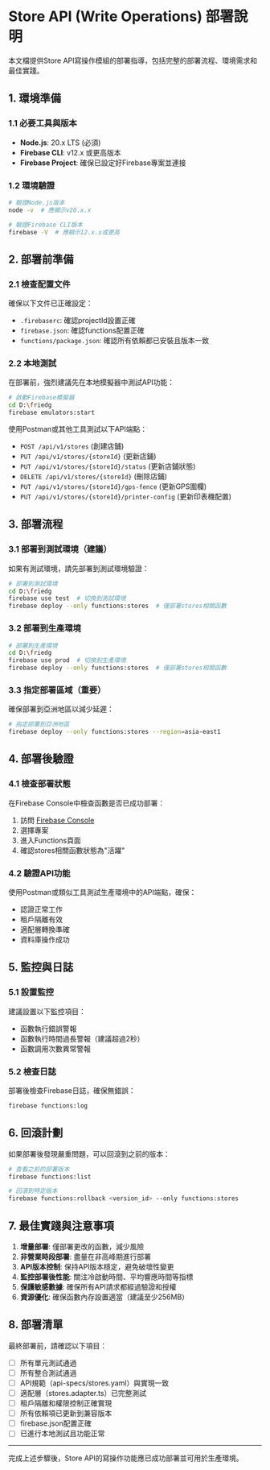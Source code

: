# Store API (Write Operations) 部署說明

本文檔提供Store API寫操作模組的部署指導，包括完整的部署流程、環境需求和最佳實踐。

## 1. 環境準備

### 1.1 必要工具與版本
- **Node.js**: 20.x LTS (必須)
- **Firebase CLI**: v12.x 或更高版本
- **Firebase Project**: 確保已設定好Firebase專案並連接

### 1.2 環境驗證
```bash
# 驗證Node.js版本
node -v  # 應顯示v20.x.x

# 驗證Firebase CLI版本
firebase -V  # 應顯示12.x.x或更高
```

## 2. 部署前準備

### 2.1 檢查配置文件
確保以下文件已正確設定：
- `.firebaserc`: 確認projectId設置正確
- `firebase.json`: 確認functions配置正確
- `functions/package.json`: 確認所有依賴都已安裝且版本一致

### 2.2 本地測試
在部署前，強烈建議先在本地模擬器中測試API功能：

```bash
# 啟動Firebase模擬器
cd D:\friedg
firebase emulators:start
```

使用Postman或其他工具測試以下API端點：
- `POST /api/v1/stores` (創建店鋪)
- `PUT /api/v1/stores/{storeId}` (更新店鋪)
- `PUT /api/v1/stores/{storeId}/status` (更新店鋪狀態)
- `DELETE /api/v1/stores/{storeId}` (刪除店鋪)
- `PUT /api/v1/stores/{storeId}/gps-fence` (更新GPS圍欄)
- `PUT /api/v1/stores/{storeId}/printer-config` (更新印表機配置)

## 3. 部署流程

### 3.1 部署到測試環境（建議）
如果有測試環境，請先部署到測試環境驗證：

```bash
# 部署到測試環境
cd D:\friedg
firebase use test  # 切換到測試環境
firebase deploy --only functions:stores  # 僅部署stores相關函數
```

### 3.2 部署到生產環境

```bash
# 部署到生產環境
cd D:\friedg
firebase use prod  # 切換到生產環境
firebase deploy --only functions:stores  # 僅部署stores相關函數
```

### 3.3 指定部署區域（重要）
確保部署到亞洲地區以減少延遲：

```bash
# 指定部署到亞洲地區
firebase deploy --only functions:stores --region=asia-east1
```

## 4. 部署後驗證

### 4.1 檢查部署狀態
在Firebase Console中檢查函數是否已成功部署：
1. 訪問 [Firebase Console](https://console.firebase.google.com/)
2. 選擇專案
3. 進入Functions頁面
4. 確認stores相關函數狀態為"活躍"

### 4.2 驗證API功能
使用Postman或類似工具測試生產環境中的API端點，確保：
- 認證正常工作
- 租戶隔離有效
- 適配層轉換準確
- 資料庫操作成功

## 5. 監控與日誌

### 5.1 設置監控
建議設置以下監控項目：
- 函數執行錯誤警報
- 函數執行時間過長警報（建議超過2秒）
- 函數調用次數異常警報

### 5.2 檢查日誌
部署後檢查Firebase日誌，確保無錯誤：
```bash
firebase functions:log
```

## 6. 回滾計劃

如果部署後發現嚴重問題，可以回滾到之前的版本：

```bash
# 查看之前的部署版本
firebase functions:list

# 回滾到特定版本
firebase functions:rollback <version_id> --only functions:stores
```

## 7. 最佳實踐與注意事項

1. **增量部署**: 僅部署更改的函數，減少風險
2. **非營業時段部署**: 盡量在非高峰期進行部署
3. **API版本控制**: 保持API版本穩定，避免破壞性變更
4. **監控部署後性能**: 關注冷啟動時間、平均響應時間等指標
5. **保護敏感數據**: 確保所有API請求都經過驗證和授權
6. **資源優化**: 確保函數內存設置適當（建議至少256MB）

## 8. 部署清單

最終部署前，請確認以下項目：

- [ ] 所有單元測試通過
- [ ] 所有整合測試通過
- [ ] API規範（api-specs/stores.yaml）與實現一致
- [ ] 適配層（stores.adapter.ts）已完整測試
- [ ] 租戶隔離和權限控制正確實現
- [ ] 所有依賴項已更新到兼容版本
- [ ] firebase.json配置正確
- [ ] 已進行本地測試且功能正常

---

完成上述步驟後，Store API的寫操作功能應已成功部署並可用於生產環境。 